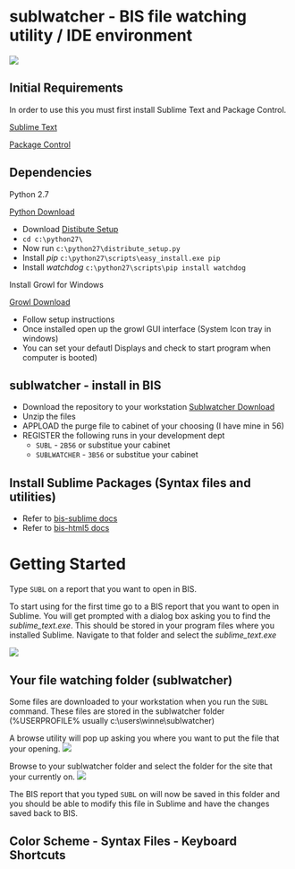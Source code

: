 
# sublwatcher - BIS file watching utility / IDE environment

<img src="https://raw.github.com/bis-mapper/sublwatcher/master/Docs/Images/sublwatcher.png" border="0">

## Initial Requirements

In order to use this you must first install Sublime Text and Package Control.

[Sublime Text](http://www.sublimetext.com/3)

[Package Control](https://sublime.wbond.net/installation)

## Dependencies

Python 2.7

[Python Download](http://www.python.org/ftp/python/2.7/python-2.7.amd64.msi)

* Download [Distibute Setup](http://python-distribute.org/distribute_setup.py)
* `cd c:\python27\`
* Now run `c:\python27\distribute_setup.py`
* Install *pip* `c:\python27\scripts\easy_install.exe pip`
* Install *watchdog* `c:\python27\scripts\pip install watchdog`

Install Growl for Windows

[Growl Download](http://www.growlforwindows.com/gfw/d.ashx?f=GrowlInstaller.exe)

* Follow setup instructions
* Once installed open up the growl GUI interface (System Icon tray in windows)
* You can set your defautl Displays and check to start program when computer is booted)

## sublwatcher - install in BIS

* Download the repository to your workstation [Sublwatcher Download](https://github.com/bis-mapper/bis-sublime/archive/master.zip)
* Unzip the files
* APPLOAD the purge file to cabinet of your choosing (I have mine in 56)
* REGISTER the following runs in your development dept
    * `SUBL` - `2B56` or substitue your cabinet
    * `SUBLWATCHER` - `3B56` or substitue your cabinet

## Install Sublime Packages (Syntax files and utilities)

* Refer to [bis-sublime docs](https://github.com/bis-mapper/bis-sublime)
* Refer to [bis-html5  docs](https://github.com/bis-mapper/bis-html5)



# Getting Started

Type `SUBL` on a report that you want to open in BIS.

To start using for the first time go to a BIS report that you want to open in Sublime.
You will get prompted with a dialog box asking you to find the *sublime_text.exe*.
This should be stored in your program files where you installed Sublime.  Navigate to that folder
and select the *sublime_text.exe*

<img src="https://raw.github.com/bis-mapper/sublwatcher/master/Docs/Images/first_time.png" border="0">

## Your file watching folder (sublwatcher)

Some files are downloaded to your workstation when you run the `SUBL` command.  These files are stored in the sublwatcher folder (%USERPROFILE% usually c:\users\winne\sublwatcher\)

A browse utility will pop up asking you where you want to put the file that your opening.
<img src="https://raw.github.com/bis-mapper/sublwatcher/master/Docs/Images/browse.png" border="0">

Browse to your sublwatcher folder and select the folder for the site that your currently on.
<img src="https://raw.github.com/bis-mapper/sublwatcher/master/Docs/Images/select_folder.png" border="0">

The BIS report that you typed `SUBL` on will now be saved in this folder and you should be able to modify this file in Sublime and have the changes saved back to BIS.

## Color Scheme - Syntax Files - Keyboard Shortcuts